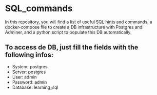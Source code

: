 # SQL_commands


In this repository, you will find a list of useful SQL hints and commands, a docker-compose file to create a DB infrastructure with Postgres and Adminer, and a python script to populate this DB automatically.

## To access de DB, just fill the fields with the following infos:
  
* System: postgres
* Server: postgres
* User: admin
* Password: admin
* Database: learning_sql
